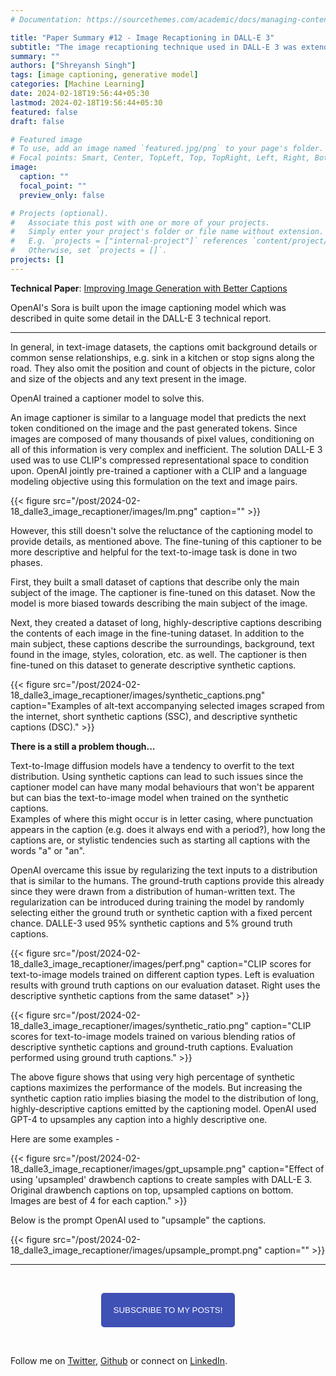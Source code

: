 ```yaml
---
# Documentation: https://sourcethemes.com/academic/docs/managing-content/

title: "Paper Summary #12 - Image Recaptioning in DALL-E 3"
subtitle: "The image recaptioning technique used in DALL-E 3 was extended to videos in Sora."
summary: ""
authors: ["Shreyansh Singh"]
tags: [image captioning, generative model]
categories: [Machine Learning]
date: 2024-02-18T19:56:44+05:30
lastmod: 2024-02-18T19:56:44+05:30
featured: false
draft: false

# Featured image
# To use, add an image named `featured.jpg/png` to your page's folder.
# Focal points: Smart, Center, TopLeft, Top, TopRight, Left, Right, BottomLeft, Bottom, BottomRight.
image:
  caption: ""
  focal_point: ""
  preview_only: false

# Projects (optional).
#   Associate this post with one or more of your projects.
#   Simply enter your project's folder or file name without extension.
#   E.g. `projects = ["internal-project"]` references `content/project/deep-learning/index.md`.
#   Otherwise, set `projects = []`.
projects: []
---
```


**Technical Paper**: [Improving Image Generation with Better Captions](https://cdn.openai.com/papers/dall-e-3.pdf)  

OpenAI's Sora is built upon the image captioning model which was described in quite some detail in the DALL-E 3 technical report.

-----

In general, in text-image datasets, the captions omit background details or common sense relationships, e.g. sink in a kitchen or stop signs along the road. They also omit the position and count of objects in the picture, color and size of the objects and any text present in the image.

OpenAI trained a captioner model to solve this.

An image captioner is similar to a language model that predicts the next token conditioned on the image and the past generated tokens. Since images are composed of many thousands of pixel values, conditioning on all of this information is very complex and inefficient. The solution DALL-E 3 used was to use CLIP's compressed representational space to condition upon. OpenAI jointly pre-trained a captioner with a CLIP and a language modeling objective using this formulation on the text and image pairs.

{{< figure src="/post/2024-02-18_dalle3_image_recaptioner/images/lm.png" caption="" >}}

However, this still doesn't solve the reluctance of the captioning model to provide details, as mentioned above. The fine-tuning of this captioner to be more descriptive and helpful for the text-to-image task is done in two phases.

First, they built a small dataset of captions that describe only the main subject of the image. The captioner is fine-tuned on this dataset. Now the model is more biased towards describing the main subject of the image.

Next, they created a dataset of long, highly-descriptive captions describing the contents of each image in the fine-tuning dataset. In addition to the main subject, these captions describe the surroundings, background, text found in the image, styles, coloration, etc. as well. The captioner is then fine-tuned on this dataset to generate descriptive synthetic captions.

{{< figure src="/post/2024-02-18_dalle3_image_recaptioner/images/synthetic_captions.png" caption="Examples of alt-text accompanying selected images scraped from the internet, short synthetic captions (SSC), and descriptive synthetic captions (DSC)." >}}

**There is a still a problem though...**

Text-to-Image diffusion models have a tendency to overfit to the text distribution. Using synthetic captions can lead to such issues since the captioner model can have many modal behaviours that won't be apparent but can bias the text-to-image model when trained on the synthetic captions.  
Examples of where this might occur is in letter casing, where punctuation appears in the caption (e.g. does it always end with a period?), how long the captions are, or stylistic tendencies such as starting all captions with the words "a" or "an".

OpenAI overcame this issue by regularizing the text inputs to a distribution that is similar to the humans. The ground-truth captions provide this already since they were drawn from a distribution of human-written text. The regularization can be introduced during training the model by randomly selecting either the ground truth or synthetic caption with a fixed percent chance. DALLE-3 used 95% synthetic captions and 5% ground truth captions.

{{< figure src="/post/2024-02-18_dalle3_image_recaptioner/images/perf.png" caption="CLIP scores for text-to-image models trained on different caption types. Left is evaluation results with ground truth captions on our evaluation dataset. Right uses the descriptive synthetic captions from the same dataset" >}}

{{< figure src="/post/2024-02-18_dalle3_image_recaptioner/images/synthetic_ratio.png" caption="CLIP scores for text-to-image models trained on various blending ratios of descriptive synthetic captions and ground-truth captions. Evaluation performed using ground truth captions." >}}

The above figure shows that using very high percentage of synthetic captions maximizes the performance of the models. But increasing the synthetic caption ratio implies biasing the model to the distribution of long, highly-descriptive captions emitted by the captioning model. OpenAI used GPT-4 to upsamples any caption into a highly descriptive one.

Here are some examples -

{{< figure src="/post/2024-02-18_dalle3_image_recaptioner/images/gpt_upsample.png" caption="Effect of using 'upsampled' drawbench captions to create samples with DALL-E 3. Original drawbench captions on top, upsampled captions on bottom. Images are best of 4 for each caption." >}}

Below is the prompt OpenAI used to "upsample" the captions.

{{< figure src="/post/2024-02-18_dalle3_image_recaptioner/images/upsample_prompt.png" caption="" >}}

------

&nbsp;

<script type="text/javascript" src="//downloads.mailchimp.com/js/signup-forms/popup/unique-methods/embed.js" data-dojo-config="usePlainJson: true, isDebug: false"></script>

<!-- <button style="background-color: #70ab17; color: #1770AB" id="openpopup">Subscribe to my posts!</button> -->
<div class="button_cont" align="center"><button id="openpopup" class="example_a">Subscribe to my posts!</button></div>

<style>
    .example_a {
        color: #fff !important;
        text-transform: uppercase;
        text-decoration: none;
        background: #3f51b5;
        padding: 20px;
        border-radius: 5px;
        cursor: pointer;
        display: inline-block;
        border: none;
        transition: all 0.4s ease 0s;
    }

    .example_a:hover {
        background: #434343;
        letter-spacing: 1px;
        -webkit-box-shadow: 0px 5px 40px -10px rgba(0,0,0,0.57);
        -moz-box-shadow: 0px 5px 40px -10px rgba(0,0,0,0.57);
        box-shadow: 5px 40px -10px rgba(0,0,0,0.57);
        transition: all 0.4s ease 0s;
    }
</style>


<script type="text/javascript">

function showMailingPopUp() {
    window.dojoRequire(["mojo/signup-forms/Loader"], function(L) { L.start({"baseUrl":"mc.us4.list-manage.com","uuid":"0b10ac14f50d7f4e7d11cf26a","lid":"667a1bb3da","uniqueMethods":true}) })

    document.cookie = "MCPopupClosed=;path=/;expires=Thu, 01 Jan 1970 00:00:00 UTC";
}

document.getElementById("openpopup").onclick = function() {showMailingPopUp()};

</script>

&nbsp;  

<script data-name="BMC-Widget" data-cfasync="false" src="https://cdnjs.buymeacoffee.com/1.0.0/widget.prod.min.js" data-id="shreyanshsingh" data-description="Support me on Buy me a coffee!" data-message="" data-color="#FF5F5F" data-position="Right" data-x_margin="18" data-y_margin="18"></script>

Follow me on [Twitter](https://twitter.com/shreyansh_26), [Github](https://github.com/shreyansh26) or connect on [LinkedIn](https://www.linkedin.com/in/shreyansh26/).